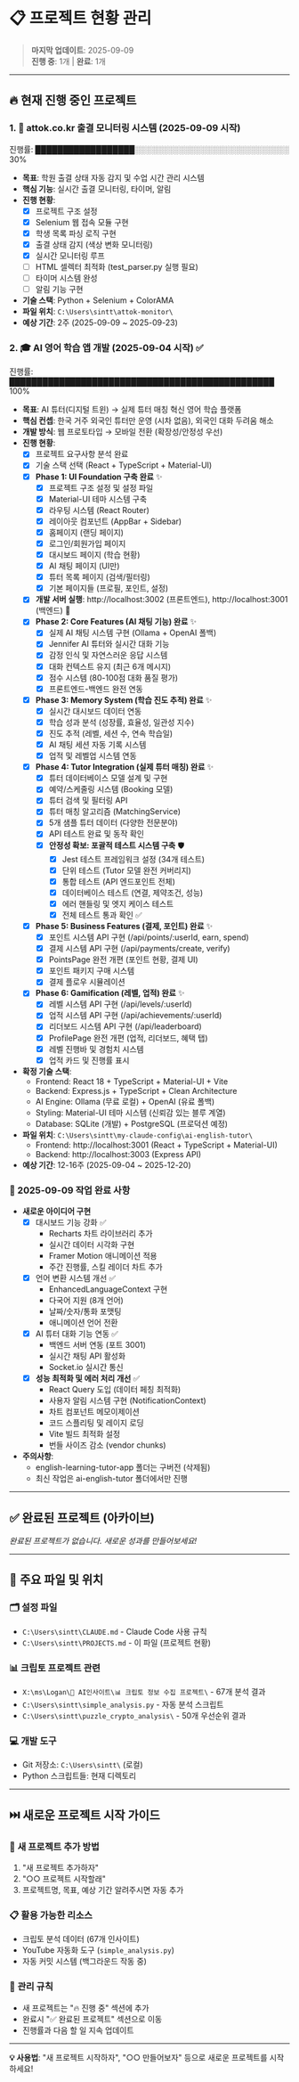 # 📋 프로젝트 현황 관리

> **마지막 업데이트**: 2025-09-09  
> **진행 중**: 1개 | **완료**: 1개

---

## 🔥 현재 진행 중인 프로젝트

### 1. 🏫 attok.co.kr 출결 모니터링 시스템 (2025-09-09 시작)
진행률: ██████████████████░░░░░░░░░░░░░░░░░░░░░░░░░░░░ 30%
- **목표**: 학원 출결 상태 자동 감지 및 수업 시간 관리 시스템
- **핵심 기능**: 실시간 출결 모니터링, 타이머, 알림
- **진행 현황**:
  - [x] 프로젝트 구조 설정
  - [x] Selenium 웹 접속 모듈 구현
  - [x] 학생 목록 파싱 로직 구현
  - [x] 출결 상태 감지 (색상 변화 모니터링)
  - [x] 실시간 모니터링 루프
  - [ ] HTML 셀렉터 최적화 (test_parser.py 실행 필요)
  - [ ] 타이머 시스템 완성
  - [ ] 알림 기능 구현
- **기술 스택**: Python + Selenium + ColorAMA
- **파일 위치**: `C:\Users\sintt\attok-monitor\`
- **예상 기간**: 2주 (2025-09-09 ~ 2025-09-23)

### 2. 🎓 AI 영어 학습 앱 개발 (2025-09-04 시작) ✅
진행률: ████████████████████████████████████████████████ 100%
- **목표**: AI 튜터(디지털 트윈) → 실제 튜터 매칭 혁신 영어 학습 플랫폼
- **핵심 컨셉**: 한국 거주 외국인 튜터만 운영 (시차 없음), 외국인 대화 두려움 해소
- **개발 방식**: 웹 프로토타입 → 모바일 전환 (확장성/안정성 우선)
- **진행 현황**:
  - [x] 프로젝트 요구사항 분석 완료
  - [x] 기술 스택 선택 (React + TypeScript + Material-UI)
  - [x] **Phase 1: UI Foundation 구축 완료** ✨
    - [x] 프로젝트 구조 설정 및 설정 파일
    - [x] Material-UI 테마 시스템 구축
    - [x] 라우팅 시스템 (React Router)
    - [x] 레이아웃 컴포넌트 (AppBar + Sidebar)
    - [x] 홈페이지 (랜딩 페이지)
    - [x] 로그인/회원가입 페이지
    - [x] 대시보드 페이지 (학습 현황)
    - [x] AI 채팅 페이지 (UI만)
    - [x] 튜터 목록 페이지 (검색/필터링)
    - [x] 기본 페이지들 (프로필, 포인트, 설정)
  - [x] **개발 서버 실행**: http://localhost:3002 (프론트엔드), http://localhost:3001 (백엔드) 🚀
  - [x] **Phase 2: Core Features (AI 채팅 기능) 완료** ✨
    - [x] 실제 AI 채팅 시스템 구현 (Ollama + OpenAI 폴백)
    - [x] Jennifer AI 튜터와 실시간 대화 기능
    - [x] 감정 인식 및 자연스러운 응답 시스템
    - [x] 대화 컨텍스트 유지 (최근 6개 메시지)
    - [x] 점수 시스템 (80-100점 대화 품질 평가)
    - [x] 프론트엔드-백엔드 완전 연동
  - [x] **Phase 3: Memory System (학습 진도 추적) 완료** ✨
    - [x] 실시간 대시보드 데이터 연동
    - [x] 학습 성과 분석 (성장률, 효율성, 일관성 지수)
    - [x] 진도 추적 (레벨, 세션 수, 연속 학습일)
    - [x] AI 채팅 세션 자동 기록 시스템
    - [x] 업적 및 레벨업 시스템 연동
  - [x] **Phase 4: Tutor Integration (실제 튜터 매칭) 완료** ✨
    - [x] 튜터 데이터베이스 모델 설계 및 구현
    - [x] 예약/스케줄링 시스템 (Booking 모델)
    - [x] 튜터 검색 및 필터링 API
    - [x] 튜터 매칭 알고리즘 (MatchingService)
    - [x] 5개 샘플 튜터 데이터 (다양한 전문분야)
    - [x] API 테스트 완료 및 동작 확인
    - [x] **안정성 확보: 포괄적 테스트 시스템 구축** 🛡️
      - [x] Jest 테스트 프레임워크 설정 (34개 테스트)
      - [x] 단위 테스트 (Tutor 모델 완전 커버리지)
      - [x] 통합 테스트 (API 엔드포인트 전체)
      - [x] 데이터베이스 테스트 (연결, 제약조건, 성능)
      - [x] 에러 핸들링 및 엣지 케이스 테스트
      - [x] 전체 테스트 통과 확인 ✅
  - [x] **Phase 5: Business Features (결제, 포인트) 완료** ✨
    - [x] 포인트 시스템 API 구현 (/api/points/:userId, earn, spend)
    - [x] 결제 시스템 API 구현 (/api/payments/create, verify)
    - [x] PointsPage 완전 개편 (포인트 현황, 결제 UI)
    - [x] 포인트 패키지 구매 시스템
    - [x] 결제 플로우 시뮬레이션
  - [x] **Phase 6: Gamification (레벨, 업적) 완료** ✨
    - [x] 레벨 시스템 API 구현 (/api/levels/:userId)
    - [x] 업적 시스템 API 구현 (/api/achievements/:userId)
    - [x] 리더보드 시스템 API 구현 (/api/leaderboard)
    - [x] ProfilePage 완전 개편 (업적, 리더보드, 혜택 탭)
    - [x] 레벨 진행바 및 경험치 시스템
    - [x] 업적 카드 및 진행률 표시
- **확정 기술 스택**: 
  - Frontend: React 18 + TypeScript + Material-UI + Vite
  - Backend: Express.js + TypeScript + Clean Architecture
  - AI Engine: Ollama (무료 로컬) + OpenAI (유료 폴백)
  - Styling: Material-UI 테마 시스템 (신뢰감 있는 블루 계열)
  - Database: SQLite (개발) + PostgreSQL (프로덕션 예정)
- **파일 위치**: `C:\Users\sintt\my-claude-config\ai-english-tutor\` 
  - Frontend: http://localhost:3001 (React + TypeScript + Material-UI)
  - Backend: http://localhost:3003 (Express API)
- **예상 기간**: 12-16주 (2025-09-04 ~ 2025-12-20)

### 📌 2025-09-09 작업 완료 사항
- **새로운 아이디어 구현**
  - [x] 대시보드 기능 강화 ✅
    - Recharts 차트 라이브러리 추가
    - 실시간 데이터 시각화 구현
    - Framer Motion 애니메이션 적용
    - 주간 진행률, 스킬 레이더 차트 추가
  - [x] 언어 변환 시스템 개선 ✅
    - EnhancedLanguageContext 구현
    - 다국어 지원 (8개 언어)
    - 날짜/숫자/통화 포맷팅
    - 애니메이션 언어 전환
  - [x] AI 튜터 대화 기능 연동 ✅
    - 백엔드 서버 연동 (포트 3001)
    - 실시간 채팅 API 활성화
    - Socket.io 실시간 통신
  - [x] **성능 최적화 및 에러 처리 개선** ✅
    - React Query 도입 (데이터 페칭 최적화)
    - 사용자 알림 시스템 구현 (NotificationContext)
    - 차트 컴포넌트 메모이제이션
    - 코드 스플리팅 및 레이지 로딩
    - Vite 빌드 최적화 설정
    - 번들 사이즈 감소 (vendor chunks)
- **주의사항**: 
  - english-learning-tutor-app 폴더는 구버전 (삭제됨)
  - 최신 작업은 ai-english-tutor 폴더에서만 진행

---

## ✅ 완료된 프로젝트 (아카이브)

*완료된 프로젝트가 없습니다. 새로운 성과를 만들어보세요!*

---

## 📂 주요 파일 및 위치

### 🗂️ **설정 파일**
- `C:\Users\sintt\CLAUDE.md` - Claude Code 사용 규칙
- `C:\Users\sintt\PROJECTS.md` - 이 파일 (프로젝트 현황)

### 📊 **크립토 프로젝트 관련**
- `X:\ms\Logan\🔗 AI인사이트\📊 크립토 정보 수집 프로젝트\` - 67개 분석 결과
- `C:\Users\sintt\simple_analysis.py` - 자동 분석 스크립트
- `C:\Users\sintt\puzzle_crypto_analysis\` - 50개 우선순위 결과

### 💻 **개발 도구**
- Git 저장소: `C:\Users\sintt\` (로컬)
- Python 스크립트들: 현재 디렉토리

---

## ⏭️ 새로운 프로젝트 시작 가이드

### 🚀 **새 프로젝트 추가 방법**
1. "새 프로젝트 추가하자"
2. "○○ 프로젝트 시작할래"  
3. 프로젝트명, 목표, 예상 기간 알려주시면 자동 추가

### 📋 **활용 가능한 리소스**
- 크립토 분석 데이터 (67개 인사이트)
- YouTube 자동화 도구 (`simple_analysis.py`)
- 자동 커밋 시스템 (백그라운드 작동 중)

### 🔄 **관리 규칙**
- 새 프로젝트는 "🔥 진행 중" 섹션에 추가
- 완료시 "✅ 완료된 프로젝트" 섹션으로 이동
- 진행률과 다음 할 일 지속 업데이트

---

**💡 사용법**: "새 프로젝트 시작하자", "○○ 만들어보자" 등으로 새로운 프로젝트를 시작하세요!